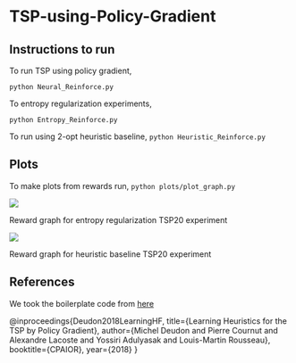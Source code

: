 # TSP-using-Policy-Gradient

## Instructions to run

To run TSP using policy gradient,

```python Neural_Reinforce.py```

To entropy regularization experiments,

```python Entropy_Reinforce.py```

To run using 2-opt heuristic baseline,
```python Heuristic_Reinforce.py```

## Plots

To make plots from rewards run,
```python plots/plot_graph.py```

![](plots/plot_entropy_20.png)

Reward graph for entropy regularization TSP20 experiment

![](plots/plot_heuristic_20.png)

Reward graph for heuristic baseline TSP20 experiment


## References

We took the boilerplate code from [here](https://github.com/MichelDeudon/encode-attend-navigate)

@inproceedings{Deudon2018LearningHF,
  title={Learning Heuristics for the TSP by Policy Gradient},
  author={Michel Deudon and Pierre Cournut and Alexandre Lacoste and Yossiri Adulyasak and Louis-Martin Rousseau},
  booktitle={CPAIOR},
  year={2018}
}
